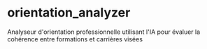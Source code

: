 # orientation_analyzer
Analyseur d'orientation professionnelle utilisant l'IA pour évaluer la cohérence entre formations et carrières visées
